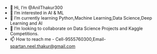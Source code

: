 - 👋 Hi, I’m @AnilThakur300
- 👀 I’m interested in AI & ML
- 🌱 I’m currently learning Python,Machine Learning,Data Science,Deep Learning and AI
- 💞️ I’m looking to collaborate on Data Science Projects and Kaggle Competitions.
- 📫 How to reach me - Cell-9555760300,Email- spartan.neel.thakur@gmail.com

<!---
AnilThakur300/AnilThakur300 is a ✨ special ✨ repository because its `README.md` (this file) appears on your GitHub profile.
You can click the Preview link to take a look at your changes.
--->

